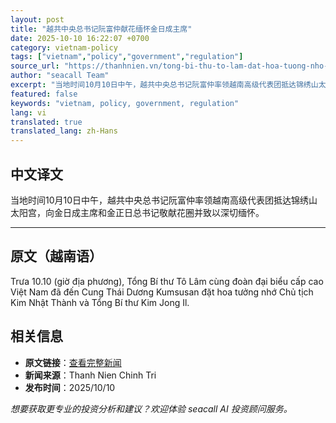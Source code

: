 ```yaml
---
layout: post
title: "越共中央总书记阮富仲献花缅怀金日成主席"
date: 2025-10-10 16:22:07 +0700
category: vietnam-policy
tags: ["vietnam","policy","government","regulation"]
source_url: "https://thanhnien.vn/tong-bi-thu-to-lam-dat-hoa-tuong-nho-chu-tich-kim-nhat-thanh-18525101018002488.htm"
author: "seacall Team"
excerpt: "当地时间10月10日中午，越共中央总书记阮富仲率领越南高级代表团抵达锦绣山太阳宫，向金日成主席和金正日总书记敬献花圈并致以深切缅怀。..."
featured: false
keywords: "vietnam, policy, government, regulation"
lang: vi
translated: true
translated_lang: zh-Hans
---
```


## 中文译文

当地时间10月10日中午，越共中央总书记阮富仲率领越南高级代表团抵达锦绣山太阳宫，向金日成主席和金正日总书记敬献花圈并致以深切缅怀。

---

## 原文（越南语）

Trưa 10.10 (giờ địa phương), Tổng B&iacute; thư T&ocirc; L&acirc;m c&ugrave;ng đo&agrave;n đại biểu cấp cao Việt Nam đ&atilde; đến Cung Th&aacute;i Dương Kumsusan đặt hoa tưởng nhớ Chủ tịch Kim Nhật Th&agrave;nh v&agrave; Tổng B&iacute; thư Kim Jong Il.

## 相关信息

- **原文链接**：[查看完整新闻](https://thanhnien.vn/tong-bi-thu-to-lam-dat-hoa-tuong-nho-chu-tich-kim-nhat-thanh-18525101018002488.htm)
- **新闻来源**：Thanh Nien Chinh Tri
- **发布时间**：2025/10/10

*想要获取更专业的投资分析和建议？欢迎体验 seacall AI 投资顾问服务。*